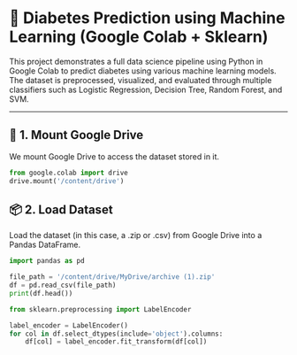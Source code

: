 # 🧠 Diabetes Prediction using Machine Learning (Google Colab + Sklearn)

This project demonstrates a full data science pipeline using Python in Google Colab to predict diabetes using various machine learning models. The dataset is preprocessed, visualized, and evaluated through multiple classifiers such as Logistic Regression, Decision Tree, Random Forest, and SVM.

---

## 📁 1. Mount Google Drive

We mount Google Drive to access the dataset stored in it.

```python
from google.colab import drive
drive.mount('/content/drive')

```

## 📦 2. Load Dataset
Load the dataset (in this case, a .zip or .csv) from Google Drive into a Pandas DataFrame.
```python
import pandas as pd

file_path = '/content/drive/MyDrive/archive (1).zip'
df = pd.read_csv(file_path)
print(df.head())

from sklearn.preprocessing import LabelEncoder

label_encoder = LabelEncoder()
for col in df.select_dtypes(include='object').columns:
    df[col] = label_encoder.fit_transform(df[col])
```
